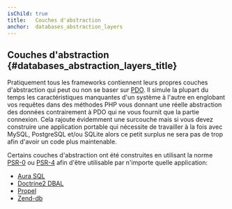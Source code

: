 ```yaml
---
isChild: true
title:   Couches d'abstraction
anchor:  databases_abstraction_layers
---
```


## Couches d'abstraction {#databases_abstraction_layers_title}

Pratiquement tous les frameworks contiennent leurs propres couches d'abstraction qui peut ou non se baser sur [PDO][1]. Il simule la plupart du temps les caractéristiques manquantes d'un système à l'autre en englobant vos requêtes dans des méthodes PHP vous donnant une réelle abstraction des données contrairement à PDO qui ne vous fournit que la partie connexion.
Cela rajoute évidemment une surcouche mais si vous devez construire une application portable qui nécessite de travailler à la fois avec MySQL, PostgreSQL et/ou SQLite alors ce petit surplus ne sera pas de trop afin d'avoir un code plus maintenable. 

Certains couches d'abstraction ont été construites en utilisant la norme [PSR-0][psr0] ou [PSR-4][psr4] afin d'être utilisable par n'importe quelle application:

* [Aura SQL][6]
* [Doctrine2 DBAL][2]
* [Propel][7]
* [Zend-db][4]


[1]: http://php.net/book.pdo
[2]: http://www.doctrine-project.org/projects/dbal.html
[4]: https://packages.zendframework.com/docs/latest/manual/en/index.html#zendframework/zend-db
[6]: https://github.com/auraphp/Aura.Sql
[7]: http://propelorm.org/
[psr0]: http://www.php-fig.org/psr/psr-0/
[psr4]: http://www.php-fig.org/psr/psr-4/
